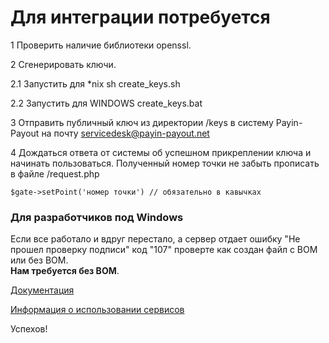 # Для интеграции потребуется #

1 Проверить наличие библиотеки openssl.

2 Cгенерировать ключи.

2.1 Запустить для *nix
   sh create_keys.sh

2.2 Запустить для WINDOWS
   create_keys.bat

3 Отправить публичный ключ из директории /keys в систему Payin-Payout на почту servicedesk@payin-payout.net

4 Дождаться ответа от системы об успешном прикреплении ключа и начинать пользоваться.
Полученный номер точки не забыть прописать в файле /request.php

`$gate->setPoint('номер точки') // обязательно в кавычках`

### Для разработчиков под Windows ###
Если все работало и вдруг перестало, а сервер отдает ошибку "Не прошел проверку подписи" код "107" проверте как создан файл с BOM или без BOM.<br/>
<b>Нам требуется без BOM</b>.

[Документация](docs/README.md)

[Информация о использовании сервисов](docs/services.md)

Успехов!
